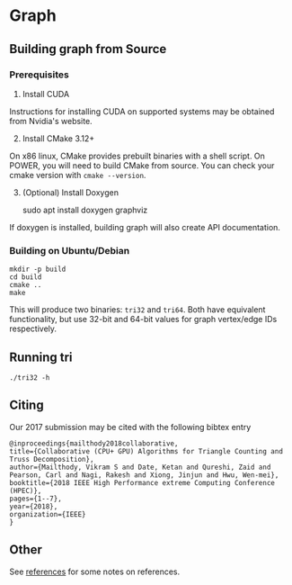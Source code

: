 # Graph

## Building graph from Source

### Prerequisites

1. Install CUDA

Instructions for installing CUDA on supported systems may be obtained from Nvidia's website.

2. Install CMake 3.12+

On x86 linux, CMake provides prebuilt binaries with a shell script.
On POWER, you will need to build CMake from source.
You can check your cmake version with `cmake --version`.

3. (Optional) Install Doxygen

    sudo apt install doxygen graphviz

If doxygen is installed, building graph will also create API documentation.

### Building on Ubuntu/Debian

    mkdir -p build
    cd build
    cmake ..
    make

This will produce two binaries: `tri32` and `tri64`.
Both have equivalent functionality, but use 32-bit and 64-bit values for graph vertex/edge IDs respectively.

## Running tri

    ./tri32 -h

## Citing

Our 2017 submission may be cited with the following bibtex entry

    @inproceedings{mailthody2018collaborative,
    title={Collaborative (CPU+ GPU) Algorithms for Triangle Counting and Truss Decomposition},
    author={Mailthody, Vikram S and Date, Ketan and Qureshi, Zaid and Pearson, Carl and Nagi, Rakesh and Xiong, Jinjun and Hwu, Wen-mei},
    booktitle={2018 IEEE High Performance extreme Computing Conference (HPEC)},
    pages={1--7},
    year={2018},
    organization={IEEE}
    }

## Other

See [references](references) for some notes on references.
